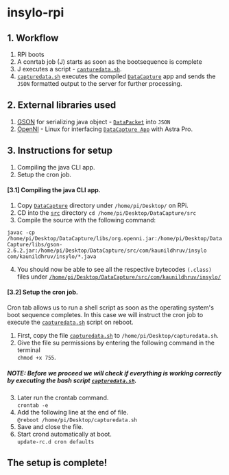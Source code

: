 # insylo-rpi

## 1. Workflow
1. RPi boots
2. A conrtab job (J) starts as soon as the bootsequence is complete
3. J executes a script - [`capturedata.sh`][2].
4. [`capturedata.sh`][2] executes the compiled [`DataCapture`][1] app and sends the `JSON`
   formatted output to the server for further processing.

## 2. External libraries used
1. [GSON][7] for serializing java object - [`DataPacket`][3] into `JSON`
2. [OpenNI][6] - Linux for interfacing [`DataCapture App`][1] with Astra Pro.

## 3. Instructions for setup

1. Compiling the java CLI app.
2. Setup the cron job.

#### [3.1] Compiling the java CLI app.

1. Copy [`DataCapture`][1] directory under `/home/pi/Desktop/` on RPi.
2. CD into the [`src`][4] directory `cd /home/pi/Desktop/DataCapture/src`
3. Compile the source with the following command:

`javac -cp /home/pi/Desktop/DataCapture/libs/org.openni.jar:/home/pi/Desktop/DataCapture/libs/gson-2.6.2.jar:/home/pi/Desktop/DataCapture/src/com/kaunildhruv/insylo com/kaunildhruv/insylo/*.java`

4. You should now be able to see all the respective bytecodes `(.class)` files under [`/home/pi/Desktop/DataCapture/src/com/kaunildhruv/insylo/`][5]

#### [3.2] Setup the cron job.

Cron tab allows us to run a shell script as soon as the operating system's boot sequence completes.
In this case we will instruct the cron job to execute the [`capturedata.sh`][2] script on reboot.  


1. First, copy the file [`capturedata.sh`][2] to `/home/pi/Desktop/capturedata.sh`.
2. Give the file su permissions by entering the following command in the terminal  
`chmod +x 755`.

##### NOTE: Before we proceed we will check if everything is working correctly by executing the bash script [`capturedata.sh`][2].

3. Later run the crontab command.  
`crontab -e`
4. Add the following line at the end of file.  
`@reboot /home/pi/Desktop/capturedata.sh`
5. Save and close the file.
6. Start crond automatically at boot.  
`update-rc.d cron defaults`  


## The setup is complete!

[1]: https://github.com/KaunilD/insylo-rpi/tree/master/DataCapture
[2]: https://github.com/KaunilD/insylo-rpi/blob/master/capturedata.sh
[3]: https://github.com/KaunilD/insylo-rpi/blob/master/DataCapture/src/com/kaunildhruv/insylo/DataPacket.java
[4]: https://github.com/KaunilD/insylo-rpi/tree/master/DataCapture/src
[5]: https://github.com/KaunilD/insylo-rpi/tree/master/DataCapture/src/com/kaunildhruv/insylo
[6]: https://s3.amazonaws.com/com.occipital.openni/OpenNI-Linux-Arm-2.2.0.33.tar.bz2
[7]: http://repo1.maven.org/maven2/com/google/code/gson/gson/2.8.5/gson-2.8.5.jar

